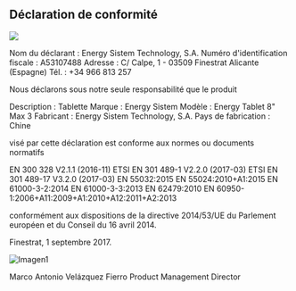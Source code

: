 ## Déclaration de conformité

![](http://static.energysistem.com/images/manuals/39052/54887c2a4f567.jpg)

Nom du déclarant : Energy Sistem Technology, S.A. Numéro d'identification fiscale : A53107488
Adresse : C/ Calpe, 1 - 03509 Finestrat Alicante (Espagne)
Tél. : +34 966 813 257

Nous déclarons sous notre seule responsabilité que le produit

Description : Tablette
Marque : Energy Sistem
Modèle : Energy Tablet 8" Max 3
Fabricant : Energy Sistem Technology, S.A.
Pays de fabrication : Chine

visé par cette déclaration est conforme aux normes ou documents normatifs

EN 300 328 V2.1.1 (2016-11)
ETSI EN 301 489-1 V2.2.0 (2017-03)
ETSI EN 301 489-17 V3.2.0 (2017-03)
EN 55032:2015 
EN 55024:2010+A1:2015
EN 61000-3-2:2014 
EN 61000-3-3:2013
EN 62479:2010
EN 60950-1:2006+A11:2009+A1:2010+A12:2011+A2:2013 

conformément aux dispositions de la directive 2014/53/UE du Parlement européen et du Conseil du 16 avril 2014.

Finestrat, 1 septembre 2017.

![Imagen1](http://static.energysistem.com/images/manuals/42547/586ce335eb9df.jpg)

Marco Antonio Velázquez Fierro
Product Management Director
